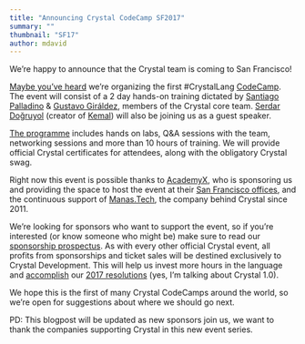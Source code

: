 ```yaml
---
title: "Announcing Crystal CodeCamp SF2017"
summary: ""
thumbnail: "SF17"
author: mdavid
---
```


We’re happy to announce that the Crystal team is coming to San Francisco!

[Maybe you’ve heard](https://twitter.com/CrystalLanguage/status/841763640629964800) we’re organizing the first #CrystalLang [CodeCamp](https://codecamp.crystal-lang.org/). The event will consist of a 2 day hands-on training dictated by [Santiago Palladino](https://manas.tech/staff/spalladino/) & [Gustavo Giráldez](https://manas.tech/staff/ggiraldez/), members of the Crystal core team. [Serdar Doğruyol](https://twitter.com/sdogruyol) (creator of [Kemal](http://kemalcr.com/)) will also be joining us as a guest speaker.

[The programme](https://codecamp.crystal-lang.org/#Programme) includes hands on labs, Q&A sessions with the team, networking sessions and more than 10 hours of training. We will provide official Crystal certificates for attendees, along with the obligatory Crystal swag.

Right now this event is possible thanks to [AcademyX](https://www.academyx.com/), who is sponsoring us and providing the space to host the event at their [San Francisco offices](https://www.academyx.com/schedule/san_francisco/), and the continuous support of [Manas.Tech](http://manas.tech/), the company behind Crystal since 2011.

We’re looking for sponsors who want to support the event, so if you’re interested (or know someone who might be) make sure to read our [sponsorship prospectus](https://codecamp.crystal-lang.org/assets/Crystal-Sponsors-Prospectus-583b3c87b27dce9dc8c1c3554c2bd5ae0fb448f23d78a8f61cb3ae57122a0c77.pdf). As with every other official Crystal event, all profits from sponsorships and ticket sales will be destined exclusively to Crystal Development. This will help us invest more hours in the language and [accomplish](https://crystal-lang.org/2017/02/24/state-of-crystal-at-0.21.html) our [2017 resolutions](https://crystal-lang.org/2016/12/29/crystal-new-year-resolutions-for-2017-1-0.html) (yes, I’m talking about Crystal 1.0).

We hope this is the first of many Crystal CodeCamps around the world, so we’re open for suggestions about where we should go next.

PD: This blogpost will be updated as new sponsors join us, we want to thank the companies supporting Crystal in this new event series.
